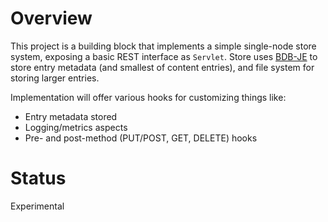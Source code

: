 # Overview

This project is a building block that implements a simple single-node store system, exposing a basic REST interface as `Servlet`.
Store uses [BDB-JE](http://en.wikipedia.org/wiki/BerkeleyDB) to store entry metadata (and smallest of content entries), and file system for storing larger entries.

Implementation will offer various hooks for customizing things like:

* Entry metadata stored
* Logging/metrics aspects
* Pre- and post-method (PUT/POST, GET, DELETE) hooks

# Status

Experimental

